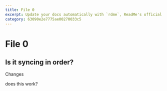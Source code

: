 ```yaml
---
title: File 0
excerpt: Update your docs automatically with `rdme`, ReadMe's official CLI and GitHub Action!
category: 63090e2e7775ae00270033c5
---
```


# File 0

## Is it syncing in order?

Changes

does this work?

<img href="https://github.com/t-tullis/test-sync/blob/c62513f7d497d6d0781dcd065c61568ce088eb3b/images/Screenshot%202023-08-28%20at%201.48.32%20PM.png?raw=true"/>
